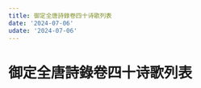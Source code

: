 ```yaml
---
title: 御定全唐詩錄卷四十诗歌列表
date: '2024-07-06'
udate: '2024-07-06'
---
```

# 御定全唐詩錄卷四十诗歌列表

<PoemList :list="poems" :authorMap="authorMap" :chapternum="40" />

<script setup>
const chapter = '卷四十';
import poems from '/data/qtsl/卷四十/poems.json'
import authorMap from '/data/qtsl/卷四十/author.json'
</script>
